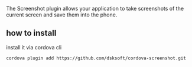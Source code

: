 
The Screenshot plugin allows your application to take screenshots of the current screen and save them into the phone.

## how to install

install it via cordova cli

```
cordova plugin add https://github.com/dsksoft/cordova-screenshot.git
```
